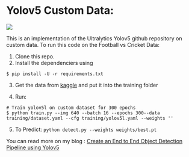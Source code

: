 # Yolov5 Custom Data:

![](messigif.gif)

This is an implementation of the Ultralytics Yolov5 github repository on custom data. To run this code on the Football vs Cricket Data:

1. Clone this repo.
2. Install the dependenciers using

`$ pip install -U -r requirements.txt` 

3. Get the data from [kaggle](https://www.kaggle.com/mlwhiz/detection-footballvscricketball) and put it into the training folder

4. Run:

```
# Train yolov5l on custom dataset for 300 epochs
$ python train.py --img 640 --batch 16 --epochs 300--data training/dataset.yaml --cfg training/yolov5l.yaml --weights ''
```

5. To Predict:
`python detect.py --weights weights/best.pt`


You can read more on my blog : [Create an End to End Object Detection Pipeline using Yolov5](https://lionbridge.ai/articles/create-an-end-to-end-object-detection-pipeline-using-yolov5/)